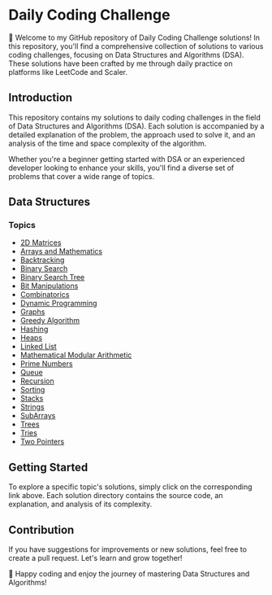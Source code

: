 # Daily Coding Challenge

👋 Welcome to my GitHub repository of Daily Coding Challenge solutions! In this repository, you'll find a comprehensive collection of solutions to various coding challenges, focusing on Data Structures and Algorithms (DSA). These solutions have been crafted by me through daily practice on platforms like LeetCode and Scaler.

## Introduction

This repository contains my solutions to daily coding challenges in the field of Data Structures and Algorithms (DSA). Each solution is accompanied by a detailed explanation of the problem, the approach used to solve it, and an analysis of the time and space complexity of the algorithm.

Whether you're a beginner getting started with DSA or an experienced developer looking to enhance your skills, you'll find a diverse set of problems that cover a wide range of topics.

## Data Structures

### Topics

- [2D Matrices](DataStructures/2DMatrices)
- [Arrays and Mathematics](DataStructures/Arrays_and_Maths)
- [Backtracking](DataStructures/Backtracking)
- [Binary Search](DataStructures/BinarySearch)
- [Binary Search Tree](DataStructures/BinarySearchTree)
- [Bit Manipulations](DataStructures/BitManipulations)
- [Combinatorics](DataStructures/Combinatorics)
- [Dynamic Programming](DataStructures/DynamicProgramming)
- [Graphs](DataStructures/Graphs)
- [Greedy Algorithm](DataStructures/GreedyAlgo)
- [Hashing](DataStructures/Hashing)
- [Heaps](DataStructures/Heaps)
- [Linked List](DataStructures/LinkedList)
- [Mathematical Modular Arithmetic](DataStructures/Maths_Modular_Arithmetic)
- [Prime Numbers](DataStructures/PrimeNumbers)
- [Queue](DataStructures/Queue)
- [Recursion](DataStructures/Recursion)
- [Sorting](DataStructures/Sorting)
- [Stacks](DataStructures/Stacks)
- [Strings](DataStructures/Strings)
- [SubArrays](DataStructures/SubArrays)
- [Trees](DataStructures/Trees)
- [Tries](DataStructures/Tries)
- [Two Pointers](DataStructures/TwoPointers)

## Getting Started

To explore a specific topic's solutions, simply click on the corresponding link above. Each solution directory contains the source code, an explanation, and analysis of its complexity.

## Contribution

If you have suggestions for improvements or new solutions, feel free to create a pull request. Let's learn and grow together!

🚀 Happy coding and enjoy the journey of mastering Data Structures and Algorithms!
